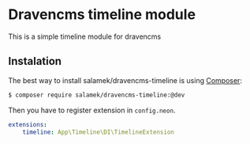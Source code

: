 # Dravencms timeline module

This is a simple timeline module for dravencms

## Instalation

The best way to install salamek/dravencms-timeline is using  [Composer](http://getcomposer.org/):


```sh
$ composer require salamek/dravencms-timeline:@dev
```

Then you have to register extension in `config.neon`.

```yaml
extensions:
	timeline: App\Timeline\DI\TimelineExtension
```
